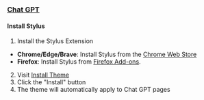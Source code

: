 ### [Chat GPT](https://chagpt.com)

#### Install Stylus

1. Install the Stylus Extension

- **Chrome/Edge/Brave**: Install Stylus from the [Chrome Web Store](https://chromewebstore.google.com/detail/stylus/clngdbkpkpeebahjckkjfobafhncgmne)  
- **Firefox**: Install Stylus from [Firefox Add-ons](https://addons.mozilla.org/en-US/firefox/addon/styl-us/).

2. Visit [Install Theme](https://raw.githubusercontent.com/UniverseKing654/ChatGPT-DraculaTheme/main/chat-gpt.css)
3. Click the "Install" button
4. The theme will automatically apply to Chat GPT pages
